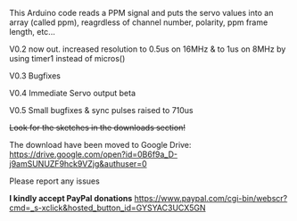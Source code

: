 This Arduino code reads a PPM signal and puts the servo values into an array (called ppm), reagrdless of channel number, polarity, ppm frame length, etc...

V0.2 now out.
increased resolution to 0.5us on 16MHz & to 1us on 8MHz by using timer1 instead of micros()

V0.3 Bugfixes

V0.4 Immediate Servo output beta

V0.5 Small bugfixes & sync pulses raised to 710us

~~Look for the sketches in the downloads section!~~

The download have been moved to Google Drive: https://drive.google.com/open?id=0B6f9a_D-j9amSUNUZF9hck9VZjg&authuser=0

Please report any issues

**I kindly accept PayPal donations**
https://www.paypal.com/cgi-bin/webscr?cmd=_s-xclick&hosted_button_id=GYSYAC3UCX5GN